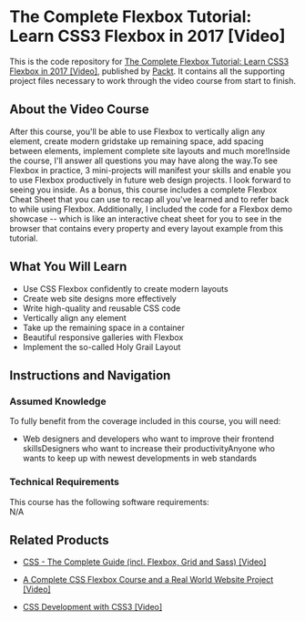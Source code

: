 


# The Complete Flexbox Tutorial: Learn CSS3 Flexbox in 2017 [Video]
This is the code repository for [The Complete Flexbox Tutorial: Learn CSS3 Flexbox in 2017 [Video]](https://www.packtpub.com/web-development/complete-flexbox-tutorial-learn-css3-flexbox-2017-video), published by [Packt](https://www.packtpub.com/?utm_source=github). It contains all the supporting project files necessary to work through the video course from start to finish.
## About the Video Course
After this course, you'll be able to use Flexbox to vertically align any element, create modern gridstake up remaining space, add spacing between elements, implement complete site layouts and much more!Inside the course, I'll answer all questions you may have along the way.To see Flexbox in practice, 3 mini-projects will manifest your skills and enable you to use Flexbox productively in future web design projects. I look forward to seeing you inside. As a bonus, this course includes a complete Flexbox Cheat Sheet that you can use to recap all you've learned and to refer back to while using Flexbox. Additionally, I included the code for a Flexbox demo showcase -- which is like an interactive cheat sheet for you to see in the browser that contains every property and every layout example from this tutorial.

<H2>What You Will Learn</H2>
<DIV class=book-info-will-learn-text>
<UL>
<LI> Use CSS Flexbox confidently to create modern layouts</LI>
<LI> Create web site designs more effectively</LI>
<LI> Write high-quality and reusable CSS code</LI>
<LI> Vertically align any element</LI>
<LI> Take up the remaining space in a container</LI>
  
  <LI> Beautiful responsive galleries with Flexbox</LI>
  <LI> Implement the so-called Holy Grail Layout</LI>
</UL></DIV>

## Instructions and Navigation
### Assumed Knowledge
To fully benefit from the coverage included in this course, you will need:<br/>
<DIV class=book-info-will-learn-text>
<UL>
<LI> Web designers and developers who want to improve their frontend skillsDesigners who want to increase their productivityAnyone who wants to keep up with newest developments in web standards</LI>
</UL>
<DIV>

### Technical Requirements
This course has the following software requirements:<br/>
N/A

## Related Products
* [CSS - The Complete Guide (incl. Flexbox, Grid and Sass) [Video]](https://www.packtpub.com/web-development/css-complete-guide-incl-flexbox-grid-and-sass-video)

* [A Complete CSS Flexbox Course and a Real World Website Project [Video]](https://www.packtpub.com/application-development/complete-css-flexbox-course-and-real-world-website-project-video)

* [CSS Development with CSS3 [Video]](https://www.packtpub.com/web-development/css-development-css3-video)
